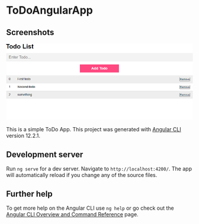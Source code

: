 # ToDoAngularApp

## Screenshots
![url](https://github.com/Methujan/toDo-Angular-app/blob/master/docs/todo_interface.PNG)

This is a simple ToDo App. This project was generated with [Angular CLI](https://github.com/angular/angular-cli) version 12.2.1.

## Development server

Run `ng serve` for a dev server. Navigate to `http://localhost:4200/`. The app will automatically reload if you change any of the source files.


## Further help

To get more help on the Angular CLI use `ng help` or go check out the [Angular CLI Overview and Command Reference](https://angular.io/cli) page.
